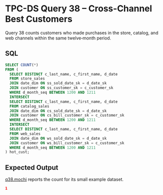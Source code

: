 # TPC-DS Query 38 – Cross-Channel Best Customers

Query 38 counts customers who made purchases in the store, catalog, and web channels within the same twelve‑month period.

## SQL
```sql
SELECT COUNT(*)
FROM (
  SELECT DISTINCT c_last_name, c_first_name, d_date
  FROM store_sales
  JOIN date_dim ON ss_sold_date_sk = d_date_sk
  JOIN customer ON ss_customer_sk = c_customer_sk
  WHERE d_month_seq BETWEEN 1200 AND 1211
  INTERSECT
  SELECT DISTINCT c_last_name, c_first_name, d_date
  FROM catalog_sales
  JOIN date_dim ON cs_sold_date_sk = d_date_sk
  JOIN customer ON cs_bill_customer_sk = c_customer_sk
  WHERE d_month_seq BETWEEN 1200 AND 1211
  INTERSECT
  SELECT DISTINCT c_last_name, c_first_name, d_date
  FROM web_sales
  JOIN date_dim ON ws_sold_date_sk = d_date_sk
  JOIN customer ON ws_bill_customer_sk = c_customer_sk
  WHERE d_month_seq BETWEEN 1200 AND 1211
) hot_cust;
```

## Expected Output
[q38.mochi](./q38.mochi) reports the count for its small example dataset.
```json
1
```
